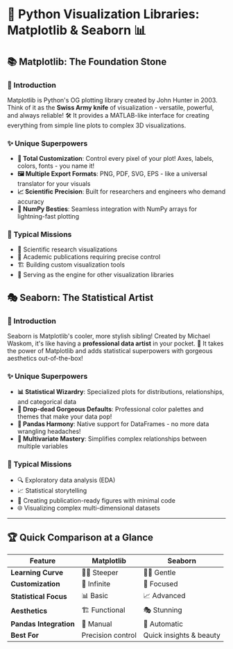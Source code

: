 # 🐍 Python Visualization Libraries: Matplotlib & Seaborn 📊

## 📚 Matplotlib: The Foundation Stone
### 🌟 Introduction
Matplotlib is Python's OG plotting library created by John Hunter in 2003. Think of it as the **Swiss Army knife** of visualization - versatile, powerful, and always reliable! 🛠️ It provides a MATLAB-like interface for creating everything from simple line plots to complex 3D visualizations.

### ✨ Unique Superpowers
- **🎨 Total Customization**: Control every pixel of your plot! Axes, labels, colors, fonts - you name it!
- **🖼️ Multiple Export Formats**: PNG, PDF, SVG, EPS - like a universal translator for your visuals
- **📈 Scientific Precision**: Built for researchers and engineers who demand accuracy
- **🔗 NumPy Besties**: Seamless integration with NumPy arrays for lightning-fast plotting

### 🎯 Typical Missions
- 🧪 Scientific research visualizations
- 📰 Academic publications requiring precise control
- 🏗️ Building custom visualization tools
- 🚀 Serving as the engine for other visualization libraries

## 🎭 Seaborn: The Statistical Artist
### 🌟 Introduction
Seaborn is Matplotlib's cooler, more stylish sibling! Created by Michael Waskom, it's like having a **professional data artist** in your pocket. 🎨 It takes the power of Matplotlib and adds statistical superpowers with gorgeous aesthetics out-of-the-box!

### ✨ Unique Superpowers
- **📊 Statistical Wizardry**: Specialized plots for distributions, relationships, and categorical data
- **🎨 Drop-dead Gorgeous Defaults**: Professional color palettes and themes that make your data pop!
- **🐼 Pandas Harmony**: Native support for DataFrames - no more data wrangling headaches!
- **🔗 Multivariate Mastery**: Simplifies complex relationships between multiple variables

### 🎯 Typical Missions
- 🔍 Exploratory data analysis (EDA)
- 📈 Statistical storytelling
- 🎨 Creating publication-ready figures with minimal code
- 🌐 Visualizing complex multi-dimensional datasets

---

## 🏆 Quick Comparison at a Glance
| Feature                | Matplotlib                      | Seaborn                          |
|------------------------|---------------------------------|----------------------------------|
| **Learning Curve**     | 🧗‍♂️ Steeper                     | 🏄‍♂️ Gentle                      |
| **Customization**      | 🔧 Infinite                      | 🎨 Focused                       |
| **Statistical Focus**  | 📊 Basic                         | 📈 Advanced                      |
| **Aesthetics**         | 🏗️ Functional                   | 🎭 Stunning                      |
| **Pandas Integration** | 👋 Manual                        | 🤖 Automatic                     |
| **Best For**           | Precision control               | Quick insights & beauty          |

